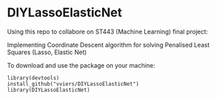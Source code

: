 # DIYLassoElasticNet
Using this repo to collabore on ST443 (Machine Learning) final project:

Implementing Coordinate Descent algorithm for solving Penalised Least Squares (Lasso, Elastic Net)

To download and use the package on your machine:

```
library(devtools)
install_github("vviers/DIYLassoElasticNet")
library(DIYLassoElasticNet)
```
